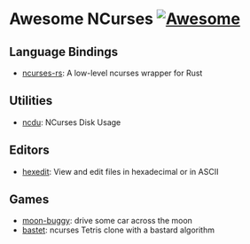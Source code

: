 # Awesome NCurses [![Awesome](https://cdn.rawgit.com/sindresorhus/awesome/d7305f38d29fed78fa85652e3a63e154dd8e8829/media/badge.svg)](https://github.com/sindresorhus/awesome)

## Language Bindings
+ [ncurses-rs](https://github.com/jeaye/ncurses-rs): A low-level ncurses wrapper for Rust

## Utilities
+ [ncdu](https://dev.yorhel.nl/ncdu): NCurses Disk Usage

## Editors
+ [hexedit](http://rigaux.org/hexedit.html): View and edit files in hexadecimal or in ASCII

## Games
+ [moon-buggy](https://www.seehuhn.de/pages/moon-buggy): drive some car across the moon
+ [bastet](http://fph.altervista.org/prog/bastet.shtml): ncurses Tetris clone with a bastard algorithm
